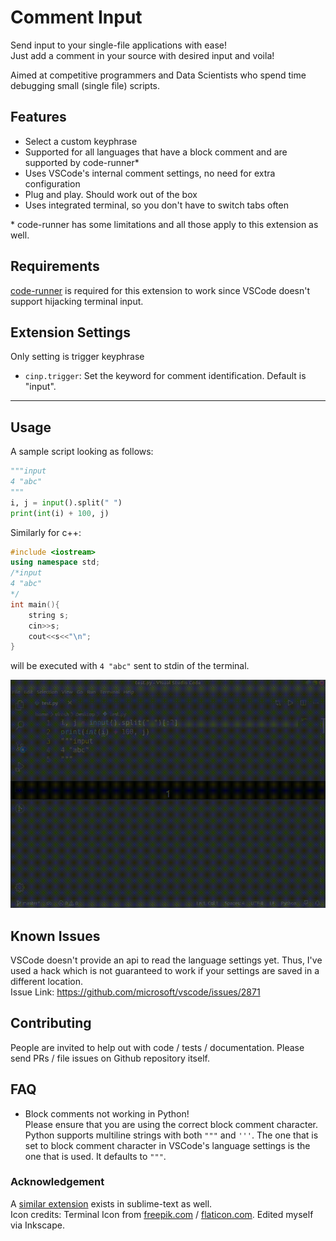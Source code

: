 # Comment Input  

Send input to your single-file applications with ease!  
Just add a comment in your source with desired input and voila!  

Aimed at competitive programmers and Data Scientists who spend time debugging small (single file) scripts.

## Features

- Select a custom keyphrase  
- Supported for all languages that have a block comment and are supported by code-runner*  
- Uses VSCode's internal comment settings, no need for extra configuration  
- Plug and play. Should work out of the box
- Uses integrated terminal, so you don't have to switch tabs often

\* code-runner has some limitations and all those apply to this extension as well.

## Requirements
[code-runner](https://github.com/formulahendry/vscode-code-runner) is required for this extension to work since VSCode doesn't support hijacking terminal input.


## Extension Settings

Only setting is trigger keyphrase

* `cinp.trigger`: Set the keyword for comment identification. Default is "input".

-----------------------------------------------------------------------------------------------------------

## Usage

A sample script looking as follows:  
```python
"""input
4 "abc"
"""
i, j = input().split(" ")
print(int(i) + 100, j)
```

Similarly for c++:
```c++
#include <iostream>
using namespace std;
/*input
4 "abc"
*/
int main(){
    string s;
    cin>>s;
    cout<<s<<"\n";
}
```

will be executed with `4 "abc"` sent to stdin of the terminal. 

![Demo](images/demo.gif)

## Known Issues
VSCode doesn't provide an api to read the language settings yet. Thus, I've used a hack which is not guaranteed to work if your settings are saved in a different location.  
Issue Link: https://github.com/microsoft/vscode/issues/2871  

## Contributing
People are invited to help out with code / tests / documentation. Please send PRs / file issues on Github repository itself.

## FAQ
* Block comments not working in Python!  
  Please ensure that you are using the correct block comment character. Python supports multiline strings with both `"""` and `'''`. The one that is set to block comment character in VSCode's language settings is the one that is used. It defaults to `"""`.

### Acknowledgement
A [similar extension](https://packagecontrol.io/packages/Sublime%20Input) exists in sublime-text as well.  
Icon credits: Terminal Icon from [freepik.com](https://www.flaticon.com/authors/freepik) / [flaticon.com](www.flaticon.com). Edited myself via Inkscape.
